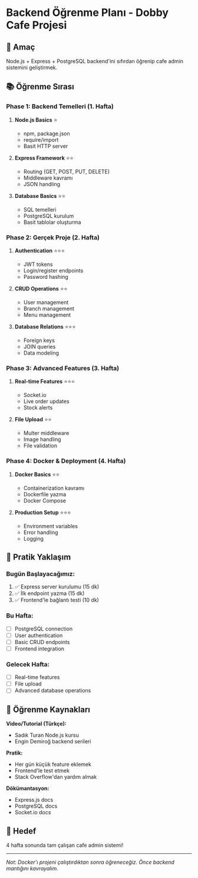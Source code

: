 # Backend Öğrenme Planı - Dobby Cafe Projesi

## 🎯 Amaç
Node.js + Express + PostgreSQL backend'ini sıfırdan öğrenip cafe admin sistemini geliştirmek.

## 📚 Öğrenme Sırası

### **Phase 1: Backend Temelleri (1. Hafta)**
1. **Node.js Basics** ⭐
   - npm, package.json
   - require/import
   - Basit HTTP server

2. **Express Framework** ⭐⭐
   - Routing (GET, POST, PUT, DELETE)
   - Middleware kavramı
   - JSON handling

3. **Database Basics** ⭐⭐
   - SQL temelleri
   - PostgreSQL kurulum
   - Basit tablolar oluşturma

### **Phase 2: Gerçek Proje (2. Hafta)**
1. **Authentication** ⭐⭐⭐
   - JWT tokens
   - Login/register endpoints
   - Password hashing

2. **CRUD Operations** ⭐⭐
   - User management
   - Branch management
   - Menu management

3. **Database Relations** ⭐⭐⭐
   - Foreign keys
   - JOIN queries
   - Data modeling

### **Phase 3: Advanced Features (3. Hafta)**
1. **Real-time Features** ⭐⭐⭐
   - Socket.io
   - Live order updates
   - Stock alerts

2. **File Upload** ⭐⭐
   - Multer middleware
   - Image handling
   - File validation

### **Phase 4: Docker & Deployment (4. Hafta)**
1. **Docker Basics** ⭐⭐
   - Containerization kavramı
   - Dockerfile yazma
   - Docker Compose

2. **Production Setup** ⭐⭐⭐
   - Environment variables
   - Error handling
   - Logging

## 🚀 Pratik Yaklaşım

### **Bugün Başlayacağımız:**
1. ✅ Express server kurulumu (15 dk)
2. ✅ İlk endpoint yazma (15 dk)
3. ✅ Frontend'le bağlantı testi (10 dk)

### **Bu Hafta:**
- [ ] PostgreSQL connection
- [ ] User authentication
- [ ] Basic CRUD endpoints
- [ ] Frontend integration

### **Gelecek Hafta:**
- [ ] Real-time features
- [ ] File upload
- [ ] Advanced database operations

## 📖 Öğrenme Kaynakları

**Video/Tutorial (Türkçe):**
- Sadık Turan Node.js kursu
- Engin Demiroğ backend serileri

**Pratik:**
- Her gün küçük feature eklemek
- Frontend'le test etmek
- Stack Overflow'dan yardım almak

**Dökümantasyon:**
- Express.js docs
- PostgreSQL docs
- Socket.io docs

## 🎯 Hedef
4 hafta sonunda tam çalışan cafe admin sistemi!

---
*Not: Docker'ı projeni çalıştırdıktan sonra öğreneceğiz. Önce backend mantığını kavrayalım.*
